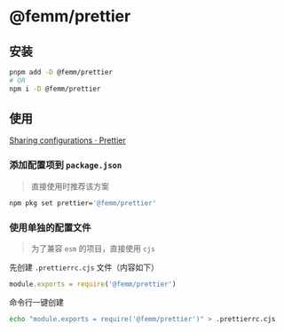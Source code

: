 # @femm/prettier

## 安装

```sh
pnpm add -D @femm/prettier
# OR
npm i -D @femm/prettier
```

## 使用

[Sharing configurations · Prettier](https://prettier.io/docs/en/configuration.html#sharing-configurations)

### 添加配置项到 `package.json`

> 直接使用时推荐该方案

```sh
npm pkg set prettier='@femm/prettier'
```

### 使用单独的配置文件

> 为了兼容 `esm` 的项目，直接使用 `cjs`

先创建 `.prettierrc.cjs` 文件（内容如下）

```js
module.exports = require('@femm/prettier')
```

命令行一键创建

```sh
echo "module.exports = require('@femm/prettier')" > .prettierrc.cjs
```
